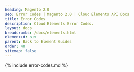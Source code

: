 ```yaml
---
heading: Magento 2.0
seo: Error Codes | Magento 2.0 | Cloud Elements API Docs
title: Error Codes
description: Cloud Elements Error Codes.
layout: docs
breadcrumbs: /docs/elements.html
elementId: 815
parent: Back to Element Guides
order: 40
sitemap: false
---
```


{% include error-codes.md %}
